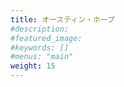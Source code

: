 ```yaml
---
title: オースティン・ホープ
#description: 
#featured_image: 
#keywords: []
#menus: "main"
weight: 15
---
```


